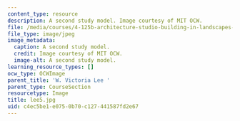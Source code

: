 ```yaml
---
content_type: resource
description: A second study model. Image courtesy of MIT OCW.
file: /media/courses/4-125b-architecture-studio-building-in-landscapes-fall-2005/c4ec5be1e0750b70c127441587fd2e67_lee5.jpg
file_type: image/jpeg
image_metadata:
  caption: A second study model.
  credit: Image courtesy of MIT OCW.
  image-alt: A second study model.
learning_resource_types: []
ocw_type: OCWImage
parent_title: 'W. Victoria Lee '
parent_type: CourseSection
resourcetype: Image
title: lee5.jpg
uid: c4ec5be1-e075-0b70-c127-441587fd2e67
---
```

